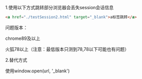1.使用以下方式跳转部分浏览器会丢失session会话信息

```html
<a href="./testSession2.html" target="_blank">a标签跳转</a>
```

问题版本：

chrome89及以上

火狐78以上（注意：最低版本只测到78,78以下可能也有问题）

2.替代方式

使用window.open(url, '_blank')

